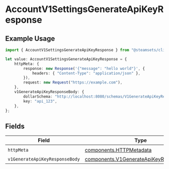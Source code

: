# AccountV1SettingsGenerateApiKeyResponse

## Example Usage

```typescript
import { AccountV1SettingsGenerateApiKeyResponse } from "@steamsets/client-ts/models/operations";

let value: AccountV1SettingsGenerateApiKeyResponse = {
    httpMeta: {
        response: new Response('{"message": "hello world"}', {
            headers: { "Content-Type": "application/json" },
        }),
        request: new Request("https://example.com"),
    },
    v1GenerateApiKeyResponseBody: {
        dollarSchema: "http://localhost:8080/schemas/V1GenerateApiKeyResponseBody.json",
        key: "api_123",
    },
};
```

## Fields

| Field                                                                                              | Type                                                                                               | Required                                                                                           | Description                                                                                        |
| -------------------------------------------------------------------------------------------------- | -------------------------------------------------------------------------------------------------- | -------------------------------------------------------------------------------------------------- | -------------------------------------------------------------------------------------------------- |
| `httpMeta`                                                                                         | [components.HTTPMetadata](../../models/components/httpmetadata.md)                                 | :heavy_check_mark:                                                                                 | N/A                                                                                                |
| `v1GenerateApiKeyResponseBody`                                                                     | [components.V1GenerateApiKeyResponseBody](../../models/components/v1generateapikeyresponsebody.md) | :heavy_minus_sign:                                                                                 | OK                                                                                                 |